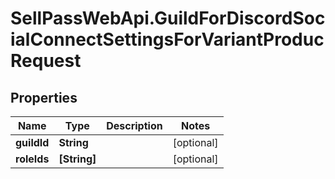 # SellPassWebApi.GuildForDiscordSocialConnectSettingsForVariantProducRequest

## Properties

Name | Type | Description | Notes
------------ | ------------- | ------------- | -------------
**guildId** | **String** |  | [optional] 
**roleIds** | **[String]** |  | [optional] 


